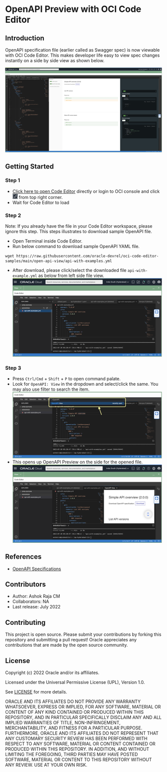 # OpenAPI Preview with OCI Code Editor

## Introduction
OpenAPI specification file (earlier called as Swagger spec) is now viewable with OCI Code Editor. This makes developer life easy to view spec changes instantly on a side by side view as shown below.

![image info](./images/oci-ce-openapi-preview.png)


## Getting Started
### Step 1
* [Click here to open Code Editor](https://cloud.oracle.com/?bdcstate=maximized&codeeditor=true) directly or login to OCI console and click  <img src="../images/oci-ce-icon.png" width="16" height="16" /> from top right corner.
* Wait for Code Editor to load

### Step 2
Note: If you already have the file in your Code Editor workspace, please ignore this step. This steps illustrates to download sample OpenAPI file.
* Open Terminal inside Code Editor.
* Run below command to download sample OpenAPI YAML file.
```
wget https://raw.githubusercontent.com/oracle-devrel/oci-code-editor-samples/main/open-api-view/api-with-examples.yml
```
* After download, please click/select the downloaded file `api-with-example.yml` as below from left side file view.
![image info](./images/oci-ce-openapi-file-view.png)

### Step 3
* Press `Ctrl/Cmd` + `Shift` + `P` to open command palate.
* Look for `OpenAPI: View` in the dropdown and select/click the same. You may also use filter to search the item.
![image info](./images/oci-ce-openapi-dropdown.png)
* This opens up OpenAPI Preview on the side for the opened file.
![image info](./images/oci-ce-openapi-final-view.png)

## References
* [OpenAPI Specifications](https://swagger.io/specification/)

## Contributors
* Author: Ashok Raja CM
* Collaborators: NA
* Last release: July 2022

## Contributing
This project is open source.  Please submit your contributions by forking this repository and submitting a pull request!  Oracle appreciates any contributions that are made by the open source community.

## License
Copyright (c) 2022 Oracle and/or its affiliates.

Licensed under the Universal Permissive License (UPL), Version 1.0.

See [LICENSE](../LICENSE) for more details.

ORACLE AND ITS AFFILIATES DO NOT PROVIDE ANY WARRANTY WHATSOEVER, EXPRESS OR IMPLIED, FOR ANY SOFTWARE, MATERIAL OR CONTENT OF ANY KIND CONTAINED OR PRODUCED WITHIN THIS REPOSITORY, AND IN PARTICULAR SPECIFICALLY DISCLAIM ANY AND ALL IMPLIED WARRANTIES OF TITLE, NON-INFRINGEMENT, MERCHANTABILITY, AND FITNESS FOR A PARTICULAR PURPOSE.  FURTHERMORE, ORACLE AND ITS AFFILIATES DO NOT REPRESENT THAT ANY CUSTOMARY SECURITY REVIEW HAS BEEN PERFORMED WITH RESPECT TO ANY SOFTWARE, MATERIAL OR CONTENT CONTAINED OR PRODUCED WITHIN THIS REPOSITORY. IN ADDITION, AND WITHOUT LIMITING THE FOREGOING, THIRD PARTIES MAY HAVE POSTED SOFTWARE, MATERIAL OR CONTENT TO THIS REPOSITORY WITHOUT ANY REVIEW. USE AT YOUR OWN RISK. 